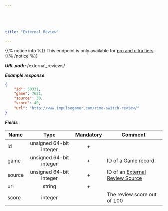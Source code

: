 ```yaml
---





title: "External Review"

---
```


{{% notice info %}}
This endpoint is only available for [pro and ultra tiers](https://api.igdb.com/pricing).
{{% /notice %}}

***URL path:*** /external_reviews/

***Example response***

```json
{
    "id": 50331,
    "game": 7621,
    "source": 30,
    "score": 40,
    "url": "http://www.impulsegamer.com/rime-switch-review/"
}
```

***Fields***

| Name            | Type                    | Mandatory | Comment |
| --------------- |:-----------------------:|:---------:| ------- |
| id              | unsigned 64-bit integer |     +     ||
| game            | unsigned 64-bit integer |     +     | ID of a [Game](../game) record |
| source          | unsigned 64-bit integer |     +     | ID of an [External Review Source](../external-review-source) |
| url             | string                  |     +     ||
| score           | integer                 |           | The review score out of 100 |
